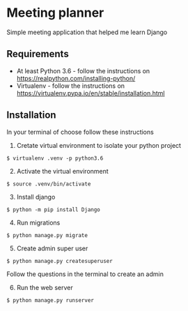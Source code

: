 # Meeting planner
Simple meeting application that helped me learn Django

## Requirements
- At least Python 3.6 - follow the instructions on https://realpython.com/installing-python/
- Virtualenv - follow the instructions on https://virtualenv.pypa.io/en/stable/installation.html

## Installation
In your terminal of choose follow these instructions
1. Cretate virtual environment to isolate your python project
```
$ virtualenv .venv -p python3.6 
```
2. Activate the virtual environment
```
$ source .venv/bin/activate
```
3. Install django
```
$ python -m pip install Django
```
4. Run migrations
```
$ python manage.py migrate
```
5. Create admin super user
```
$ python manage.py createsuperuser
```
Follow the questions in the terminal to create an admin

6. Run the web server
```
$ python manage.py runserver
```
